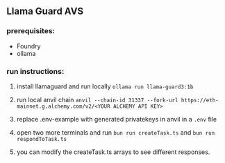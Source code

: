 ## Llama Guard AVS



### prerequisites:
- Foundry
- ollama



### run instructions: 

1. install llamaguard and run locally
`ollama run llama-guard3:1b`

2. run local anvil chain
`anvil --chain-id 31337 --fork-url https://eth-mainnet.g.alchemy.com/v2/<YOUR ALCHEMY API KEY>`

3. replace .env-example with generated privatekeys in anvil in a `.env` file

4. open two more terminals and run `bun run createTask.ts` and `bun run respondToTask.ts`

5. you can modify the createTask.ts arrays to see different responses.

